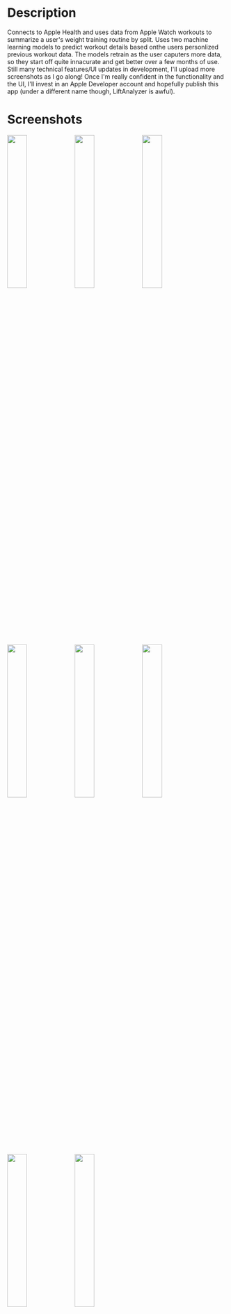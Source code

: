 # Description
Connects to Apple Health and uses data from Apple Watch workouts to summarize a user's weight training routine by split. Uses two machine learning models to predict workout details based onthe users personlized previous workout data. The models retrain as the user caputers more data, so they start off quite innacurate and get better over a few months of use. Still many technical features/UI updates in development, I'll upload more screenshots as I go along! Once I'm really confident in the functionality and the UI, I'll invest in an Apple Developer account and hopefully publish this app (under a different name though, LiftAnalyzer is awful).
# Screenshots
<img src="https://github.com/rohitkatakam/LiftAnalyzer/assets/104106645/b2b19374-9f2c-433a-baf4-a54f31c64afd" width=30% height=30%>
<img src="https://github.com/rohitkatakam/LiftAnalyzer/assets/104106645/f065443a-671b-4d15-9564-7921fdc663b8" width=30% height=30%>
<img src="https://github.com/rohitkatakam/LiftAnalyzer/assets/104106645/eb546ebf-f8da-4839-9a19-512349938f62" width=30% height=30%>  
<img src="https://github.com/rohitkatakam/LiftAnalyzer/assets/104106645/1c3169a9-2db1-4f49-a36a-a76f2ff34ddc" width=30% height=30%>
<img src="https://github.com/rohitkatakam/LiftAnalyzer/assets/104106645/0f229930-0b02-4bb3-adb5-4606132298bf" width=30% height=30%>
<img src="https://github.com/rohitkatakam/LiftAnalyzer/assets/104106645/42ece28c-bb41-43e6-b744-3747270dc4d4" width=30% height=30%>
<img src="https://github.com/rohitkatakam/LiftAnalyzer/assets/104106645/2405f714-1c8b-49e0-bab2-949392db5b1c" width=30% height=30%>
<img src="https://github.com/rohitkatakam/LiftAnalyzer/assets/104106645/5eaf62af-7b86-4d58-8c95-461b421373e9" width=30% height=30%>
